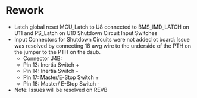 # Rework
* Latch global reset
  MCU_Latch to U8 connected to BMS_IMD_LATCH on U11 and PS_Latch on U10
Shutdown Circuit Input Switches
*  Input Connectors for Shutdown Circuits were not added ot board: Issue was resolved by connecting 18 awg wire to the underside of the PTH on the jumper to the PTH on the dsub.
     * Connector J4B:
     * Pin 13: Inertia Switch +
     * Pin 14: Inertia Switch -
     * Pin 17: Master/E-Stop Switch +
     * Pin 18: Master/ E-Stop Switch -
* Note: Issues will be resolved on REVB
